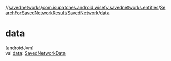 //[savednetworks](../../../../index.md)/[com.isupatches.android.wisefy.savednetworks.entities](../../index.md)/[SearchForSavedNetworkResult](../index.md)/[SavedNetwork](index.md)/[data](data.md)

# data

[androidJvm]\
val [data](data.md): [SavedNetworkData](../../-saved-network-data/index.md)

